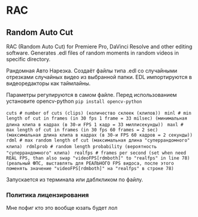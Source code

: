 
# RAC 
## Random Auto Cut 

RAC (Random Auto Cut) for Premiere Pro, DaVinci Resolve and other editing software. Generates .edl files of random moments in random videos in specific directory.

Рандомная Авто Нарезка. Создаёт файлы типа .edl со случайными отрезками случайных видео из выбранной папки. EDL импортируются в видеоредакторы как таймлайны. 

Параметры регулируются в самом файле. Перед использованием установите opencv-python `pip install opencv-python` 


`cuts # number of cuts (clips) (количество склеек (клипов)) `
`minl # min length of cut in frames (in 30 fps 1 frame = 33 milsec) (минимальная длина клипа в кадрах (в 30-и FPS 1 кадр = 33 миллисекунды)) `
`maxl # max length of cut in frames (in 30 fps 60 frames = 2 sec) (максимальная длина клипа в кадрах (в 30-и FPS 60 кадров = 2 секунды)) `
`rdml # max random length of cut (максимальная длина "суперрандомного" клипа) `
`rdmlprob # random length probability (вероятность "суперрандомного" клипа) `
`realfps # frames per second (set when need REAL FPS, than also swap "videoFPS[rdmboth]" to "realfps" in line 78)  (реальный ФПС, выставлять для РЕАЛЬНОГО FPS видоса, после этого поменять значение "videoFPS[rdmboth]" на "realfps" в строке 78) `


Запускается из терминала или даблкликом по файлу. 

### Политика лицензирования 
Мне пофиг кто это вообще юзать будет лол 

